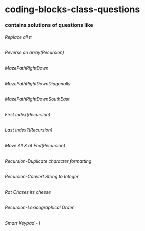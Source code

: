 # coding-blocks-class-questions

### contains solutions of questions like

###### Replace all π
###### Reverse an array(Recursion)
###### MazePathRightDown
###### MazePathRightDownDiagonally
###### MazePathRightDownSouthEast
###### First Index(Recursion)
###### Last Index?(Recursion)
###### Move All X at End(Recursion)
###### Recursion-Duplicate character formatting
###### Recursion-Convert String to Integer
###### Rat Chases its cheese
###### Recursion-Lexicographical Order
###### Smart Keypad - I

 
